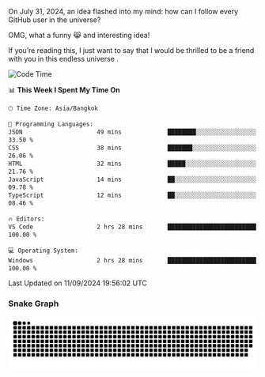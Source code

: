 On July 31, 2024, an idea flashed into my mind: how can I follow every GitHub user in the universe?

OMG, what a funny 😹 and interesting idea!

If you’re reading this, I just want to say that I would be thrilled to be a friend with you in this endless universe . 


<!--START_SECTION:waka-->
![Code Time](http://img.shields.io/badge/Code%20Time-10%20hrs%2044%20mins-blue)

📊 **This Week I Spent My Time On** 

```text
🕑︎ Time Zone: Asia/Bangkok

💬 Programming Languages: 
JSON                     49 mins             ████████░░░░░░░░░░░░░░░░░   33.50 % 
CSS                      38 mins             ███████░░░░░░░░░░░░░░░░░░   26.06 % 
HTML                     32 mins             █████░░░░░░░░░░░░░░░░░░░░   21.76 % 
JavaScript               14 mins             ██░░░░░░░░░░░░░░░░░░░░░░░   09.78 % 
TypeScript               12 mins             ██░░░░░░░░░░░░░░░░░░░░░░░   08.46 % 

🔥 Editors: 
VS Code                  2 hrs 28 mins       █████████████████████████   100.00 % 

💻 Operating System: 
Windows                  2 hrs 28 mins       █████████████████████████   100.00 % 
```


 Last Updated on 11/09/2024 19:56:02 UTC
<!--END_SECTION:waka-->

### Snake Graph
![snake graph](https://github.com/tqlucitvn/tqlucitvn/blob/snake-graph-output/github-contribution-grid-snake.svg)
